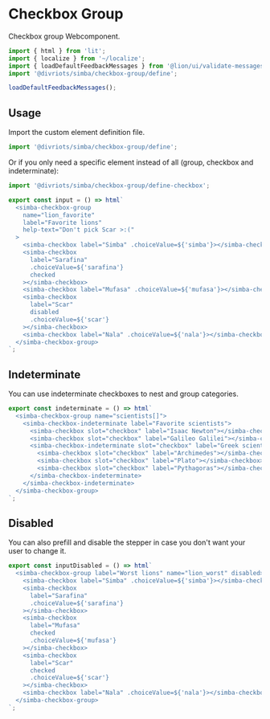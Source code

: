 # Checkbox Group

Checkbox group Webcomponent.

```js script
import { html } from 'lit';
import { localize } from '~/localize';
import { loadDefaultFeedbackMessages } from '@lion/ui/validate-messages.js';
import '@divriots/simba/checkbox-group/define';

loadDefaultFeedbackMessages();
```

## Usage

Import the custom element definition file.

```js
import '@divriots/simba/checkbox-group/define';
```

Or if you only need a specific element instead of all (group, checkbox and indeterminate):

```js
import '@divriots/simba/checkbox-group/define-checkbox';
```

```js preview-story
export const input = () => html`
  <simba-checkbox-group
    name="lion_favorite"
    label="Favorite lions"
    help-text="Don't pick Scar >:("
  >
    <simba-checkbox label="Simba" .choiceValue=${'simba'}></simba-checkbox>
    <simba-checkbox
      label="Sarafina"
      .choiceValue=${'sarafina'}
      checked
    ></simba-checkbox>
    <simba-checkbox label="Mufasa" .choiceValue=${'mufasa'}></simba-checkbox>
    <simba-checkbox
      label="Scar"
      disabled
      .choiceValue=${'scar'}
    ></simba-checkbox>
    <simba-checkbox label="Nala" .choiceValue=${'nala'}></simba-checkbox>
  </simba-checkbox-group>
`;
```

## Indeterminate

You can use indeterminate checkboxes to nest and group categories.

```js preview-story
export const indeterminate = () => html`
  <simba-checkbox-group name="scientists[]">
    <simba-checkbox-indeterminate label="Favorite scientists">
      <simba-checkbox slot="checkbox" label="Isaac Newton"></simba-checkbox>
      <simba-checkbox slot="checkbox" label="Galileo Galilei"></simba-checkbox>
      <simba-checkbox-indeterminate slot="checkbox" label="Greek scientists">
        <simba-checkbox slot="checkbox" label="Archimedes"></simba-checkbox>
        <simba-checkbox slot="checkbox" label="Plato"></simba-checkbox>
        <simba-checkbox slot="checkbox" label="Pythagoras"></simba-checkbox>
      </simba-checkbox-indeterminate>
    </simba-checkbox-indeterminate>
  </simba-checkbox-group>
`;
```

## Disabled

You can also prefill and disable the stepper in case you don't want your user to change it.

```js preview-story
export const inputDisabled = () => html`
  <simba-checkbox-group label="Worst lions" name="lion_worst" disabled>
    <simba-checkbox label="Simba" .choiceValue=${'simba'}></simba-checkbox>
    <simba-checkbox
      label="Sarafina"
      .choiceValue=${'sarafina'}
    ></simba-checkbox>
    <simba-checkbox
      label="Mufasa"
      checked
      .choiceValue=${'mufasa'}
    ></simba-checkbox>
    <simba-checkbox
      label="Scar"
      checked
      .choiceValue=${'scar'}
    ></simba-checkbox>
    <simba-checkbox label="Nala" .choiceValue=${'nala'}></simba-checkbox>
  </simba-checkbox-group>
`;
```
